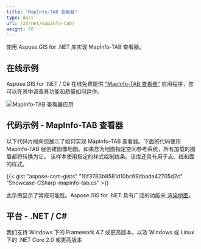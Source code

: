 ```yaml
---
title: "MapInfo-TAB 查看器"
type: docs
url: /zh/net/mapinfo-tab/
weight: 70
---
```


使用 Aspose.GIS for .NET 库实现 MapInfo-TAB 查看器。

## **在线示例**

Aspose.GIS for .NET / C# 在线免费提供 ["MapInfo-TAB 查看器"](https://products.aspose.app/gis/viewer/mapinfo-tab) 应用程序，您可以在其中调查其功能和质量如何运作。

![MapInfo-TAB 查看器应用](viewer.png)

## **代码示例 - MapInfo-TAB 查看器**

以下代码片段向您展示了如何实现 MapInfo-TAB 查看器。下面的代码使用 MapInfo-TAB 层创建图像地图。如果您为地图指定空间参考系统，所有加载的图层都将转换为它。
该样本使用指定的样式绘制线条。该库还具有用于点、线和面的样式。

{{< gist "aspose-com-gists" "10f3783b9581d10bc69dbada42705d2c" "Showcase-CSharp-mapinfo-tab.cs" >}}

此示例显示了常规可能性。Aspose.GIS for .NET 具有广泛的功能来 [渲染地图](https://docs.aspose.com/gis/net/map-rendering/)。

## **平台 - .NET / C#**

我们支持 Windows 下的 Framework 4.7 或更高版本，以及 Windows 或 Linux 下的 .NET Core 2.0 或更高版本
